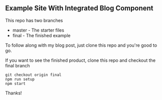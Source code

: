 ## Example Site With Integrated Blog Component

This repo has two branches

- master - The starter files
- final - The finished example

To follow along with my blog post, just clone this repo and you're good to go.

If you want to see the finished product, clone this repo and
checkout the final branch

    git checkout origin final
    npm run setup
    npm start

Thanks!
